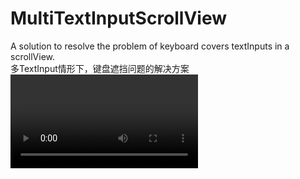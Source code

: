 # MultiTextInputScrollView
A solution to resolve the problem of keyboard covers textInputs in a scrollView. 
<br>
多TextInput情形下，键盘遮挡问题的解决方案
<br>
![mp4](./mp4/demo.mp4) <br>


